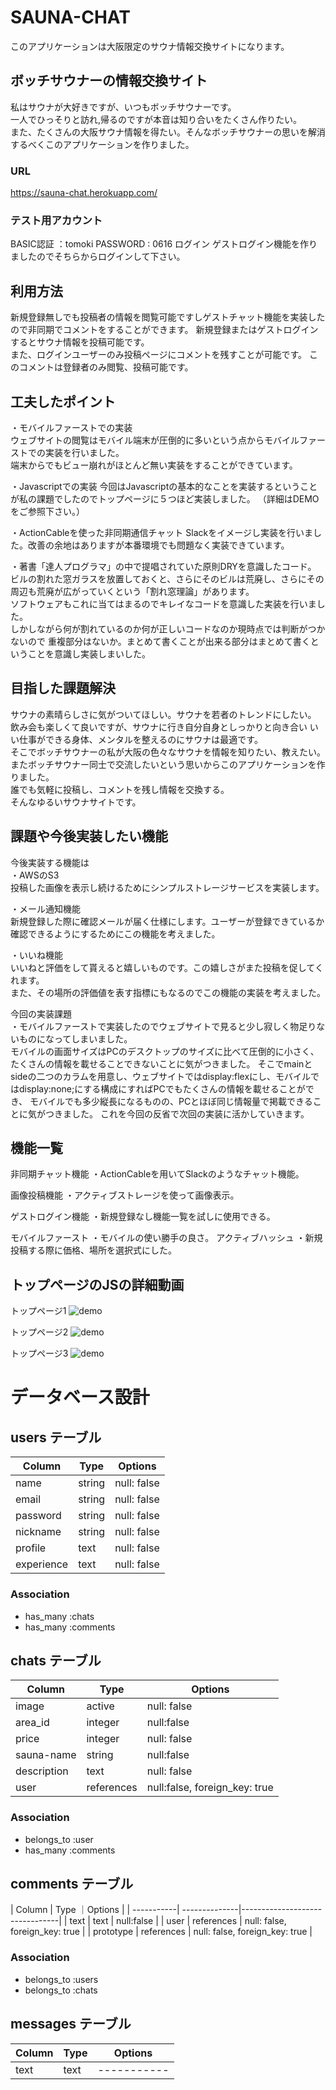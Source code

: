 # SAUNA-CHAT
このアプリケーションは大阪限定のサウナ情報交換サイトになります。
## ボッチサウナーの情報交換サイト
私はサウナが大好きですが、いつもボッチサウナーです。<br>
一人でひっそりと訪れ,帰るのですが本音は知り合いをたくさん作りたい。<br>
また、たくさんの大阪サウナ情報を得たい。そんなボッチサウナーの思いを解消するべくこのアプリケーションを作りました。

### URL	
https://sauna-chat.herokuapp.com/

### テスト用アカウント
BASIC認証 ：tomoki
PASSWORD  : 0616
ログイン
ゲストログイン機能を作りましたのでそちらからログインして下さい。

## 利用方法	
新規登録無しでも投稿者の情報を閲覧可能ですしゲストチャット機能を実装したので非同期でコメントをすることができます。
新規登録またはゲストログインするとサウナ情報を投稿可能です。<br>
また、ログインユーザーのみ投稿ページにコメントを残すことが可能です。
このコメントは登録者のみ閲覧、投稿可能です。

## 工夫したポイント
・モバイルファーストでの実装<br>
ウェブサイトの閲覧はモバイル端末が圧倒的に多いという点からモバイルファーストでの実装を行いました。<br>
端末からでもビュー崩れがほとんど無い実装をすることができています。

・Javascriptでの実装
今回はJavascriptの基本的なことを実装するということが私の課題でしたのでトップページに５つほど実装しました。
（詳細はDEMOをご参照下さい。）

・ActionCableを使った非同期通信チャット
Slackをイメージし実装を行いました。改善の余地はありますが本番環境でも問題なく実装できています。

・著書「達人プログラマ」の中で提唱されていた原則DRYを意識したコード。
ビルの割れた窓ガラスを放置しておくと、さらにそのビルは荒廃し、さらにその周辺も荒廃が広がっていくという「割れ窓理論」があります。<br>
ソフトウェアもこれに当てはまるのでキレイなコードを意識した実装を行いました。<br>
しかしながら何が割れているのか何が正しいコードなのか現時点では判断がつかないので
重複部分はないか。まとめて書くことが出来る部分はまとめて書くということを意識し実装しまいした。

## 目指した課題解決	
サウナの素晴らしさに気がついてほしい。サウナを若者のトレンドにしたい。
飲み会も楽しくて良いですが、サウナに行き自分自身としっかりと向き合い
いい仕事ができる身体、メンタルを整えるのにサウナは最適です。<br>
そこでボッチサウナーの私が大阪の色々なサウナを情報を知りたい、教えたい。
またボッチサウナー同士で交流したいという思いからこのアプリケーションを作りました。<br>
誰でも気軽に投稿し、コメントを残し情報を交換する。<br>
そんなゆるいサウナサイトです。

## 課題や今後実装したい機能
今後実装する機能は  
・AWSのS3  
投稿した画像を表示し続けるためにシンプルストレージサービスを実装します。

・メール通知機能  
新規登録した際に確認メールが届く仕様にします。ユーザーが登録できているか確認できるようにするためにこの機能を考えました。

・いいね機能  
いいねと評価をして貰えると嬉しいものです。この嬉しさがまた投稿を促してくれます。  
また、その場所の評価値を表す指標にもなるのでこの機能の実装を考えました。

今回の実装課題  
・モバイルファーストで実装したのでウェブサイトで見ると少し寂しく物足りないものになってしまいました。  
モバイルの画面サイズはPCのデスクトップのサイズに比べて圧倒的に小さく、たくさんの情報を載せることできないことに気がつきました。
そこでmainとsideの二つのカラムを用意し、ウェブサイトではdisplay:flexにし、モバイルではdisplay:none;にする構成にすればPCでもたくさんの情報を載せることができ、 モバイルでも多少縦長になるものの、PCとほぼ同じ情報量で掲載できることに気がつきました。
これを今回の反省で次回の実装に活かしていきます。

## 機能一覧
非同期チャット機能
・ActionCableを用いてSlackのようなチャット機能。

画像投稿機能
・アクティブストレージを使って画像表示。

ゲストログイン機能
・新規登録なし機能一覧を試しに使用できる。

モバイルファースト
・モバイルの使い勝手の良さ。
アクティブハッシュ
・新規投稿する際に価格、場所を選択式にした。

## トップページのJSの詳細動画
トップページ1 ![demo](https://gyazo.com/d5d6941c50d8ddc8dbbc2b12162416c1/raw)

トップページ2 ![demo](https://gyazo.com/9c683fc8ac4e174612cee99755d0f2c2/raw)

トップページ3 ![demo](https://gyazo.com/ded64c79830d1c6047cc46bf18525a5f/raw)


# データベース設計	

## users テーブル

| Column         |  Type   | Options     |
| ---------------| ------ | ----------- |
| name           |  string | null: false |
| email          | string | null: false |
| password       | string | null: false |
| nickname       | string | null: false |
| profile        | text   | null: false |
| experience     | text   | null: false |

### Association

- has_many :chats
- has_many :comments

## chats テーブル

| Column       | Type        | Options     |
| ------------ | ----------- | ----------- |
| image        | active      | null: false |
| area_id      | integer     | null:false  |
| price        | integer     | null: false |
| sauna-name   | string      | null:false  |
| description  | text        | null: false |
| user         | references  | null:false, foreign_key: true |

### Association

- belongs_to :user
- has_many :comments

## comments テーブル

| Column     | Type          ｜Options                        |
| -----------| --------------|--------------------------------|
| text       | text          | null:false                     |
| user       | references    | null: false, foreign_key: true |
| prototype  | references    | null: false, foreign_key: true |

### Association

- belongs_to :users
- belongs_to :chats

## messages テーブル

| Column       | Type        | Options     |
| ------------ | ----------- | ----------- |
| text         | text        | ----------- |
